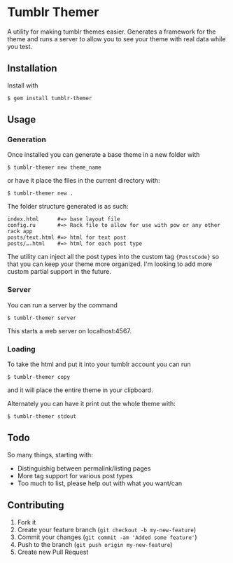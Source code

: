 # Tumblr Themer

A utility for making tumblr themes easier. Generates a framework for the theme and runs a server to allow you to see your theme with real data while you test.

## Installation

Install with

    $ gem install tumblr-themer

## Usage

### Generation

Once installed you can generate a base theme in a new folder with

    $ tumblr-themer new theme_name

or have it place the files in the current directory with:

    $ tumblr-themer new .

The folder structure generated is as such:

    index.html      #=> base layout file
    config.ru       #=> Rack file to allow for use with pow or any other rack app
    posts/text.html #=> html for text post
    posts/….html    #=> html for each post type
    
The utility can inject all the post types into the custom tag `{PostsCode}`
so that you can keep your theme more organized. I'm looking to add more custom partial support in the future.

### Server

You can run a server by the command

    $ tumblr-themer server

This starts a web server on localhost:4567.

### Loading

To take the html and put it into your tumblr account you can run

    $ tumblr-themer copy

and it will place the entire theme in your clipboard.

Alternately you can have it print out the whole theme with:

    $ tumblr-themer stdout
    
## Todo

So many things, starting with:

* Distinguishig between permalink/listing pages
* More tag support for various post types
* Too much to list, please help out with what you want/can

## Contributing

1. Fork it
2. Create your feature branch (`git checkout -b my-new-feature`)
3. Commit your changes (`git commit -am 'Added some feature'`)
4. Push to the branch (`git push origin my-new-feature`)
5. Create new Pull Request
